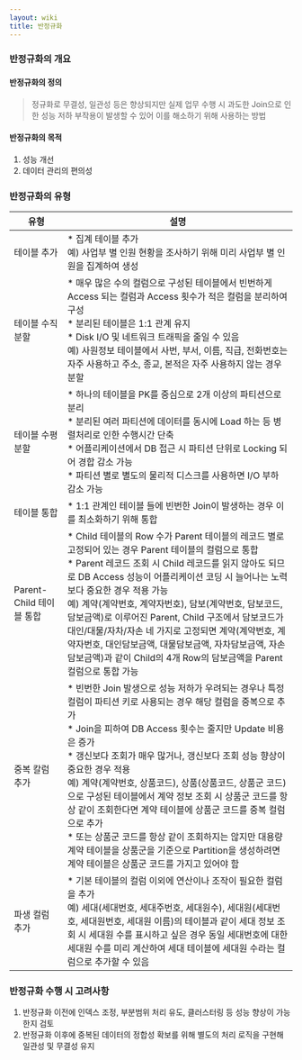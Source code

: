 ```yaml
---
layout: wiki
title: 반정규화
---
```


### 반정규화의 개요
#### 반정규화의 정의
> 정규화로 무결성, 일관성 등은 향상되지만 실제 업무 수행 시 과도한 Join으로 인한 성능 저하 부작용이 발생할 수 있어 이를 해소하기 위해 사용하는 방법

#### 반정규화의 목적
1. 성능 개선
1. 데이터 관리의 편의성

### 반정규화의 유형

|유형|설명|
|---|---|
|테이블 추가|* 집계 테이블 추가<br>예) 사업부 별 인원 현황을 조사하기 위해 미리 사업부 별 인원을 집계하여 생성 |
|테이블 수직분할	|* 매우 많은 수의 컬럼으로 구성된 테이블에서 빈번하게 Access 되는 컬럼과 Access 횟수가 적은 컬럼을 분리하여 구성<br>* 분리된 테이블은 1:1 관계 유지<br>* Disk I/O 및 네트워크 트래픽을 줄일 수 있음<br>예) 사원정보 테이블에서 사번, 부서, 이름, 직급, 전화번호는 자주 사용하고 주소, 종교, 본적은 자주 사용하지 않는 경우 분할 |
|테이블 수평분할	|* 하나의 테이블을 PK를 중심으로 2개 이상의 파티션으로 분리<br>* 분리된 여러 파티션에 데이터를 동시에 Load 하는 등 병렬처리로 인한 수행시간 단축<br>* 어플리케이션에서 DB 접근 시 파티션 단위로 Locking 되어 경합 감소 가능<br>* 파티션 별로 별도의 물리적 디스크를 사용하면 I/O 부하 감소 가능 |
|테이블 통합|* 1:1 관계인 테이블 들에 빈번한 Join이 발생하는 경우 이를 최소화하기 위해 통합 |
|Parent-Child 테이블 통합|* Child 테이블의 Row 수가 Parent 테이블의 레코드 별로 고정되어 있는 경우 Parent 테이블의 컬럼으로 통합<br>* Parent 레코드 조회 시 Child 레코드를 읽지 않아도 되므로 DB Access 성능이 어플리케이션 코딩 시 늘어나는 노력보다 중요한 경우 적용 가능<br>예) 계약(계약번호, 계약자번호), 담보(계약번호, 담보코드, 담보금액)로 이루어진 Parent, Child 구조에서 담보코드가 대인/대물/자차/자손 네 가지로 고정되면 계약(계약번호, 계약자번호, 대인담보금액, 대물담보금액, 자차담보금액, 자손담보금액)과 같이 Child의 4개 Row의 담보금액을 Parent 컬럼으로 통합 가능 |
|중복 칼럼 추가|* 빈번한 Join 발생으로 성능 저하가 우려되는 경우나 특정 컬럼이 파티션 키로 사용되는 경우 해당 컬럼을 중복으로 추가<br>* Join을 피하여 DB Access 횟수는 줄지만 Update 비용은 증가<br>* 갱신보다 조회가 매우 많거나, 갱신보다 조회 성능 향상이 중요한 경우 적용<br>예) 계약(계약번호, 상품코드), 상품(상품코드, 상품군 코드)으로 구성된 테이블에서 계약 정보 조회 시 상품군 코드를 항상 같이 조회한다면 계약 테이블에 상품군 코드를 중복 컬럼으로 추가<br>* 또는 상품군 코드를 항상 같이 조회하지는 않지만 대용량 계약 테이블을 상품군을 기준으로 Partition을 생성하려면 계약 테이블은 상품군 코드를 가지고 있어야 함 |
|파생 컬럼 추가|* 기본 테이블의 컬럼 이외에 연산이나 조작이 필요한 컬럼을 추가<br>예) 세대(세대번호, 세대주번호, 세대원수), 세대원(세대번호, 세대원번호, 세대원 이름)의 테이블과 같이 세대 정보 조회 시 세대원 수를 표시하고 싶은 경우 동일 세대번호에 대한 세대원 수를 미리 계산하여 세대 테이블에 세대원 수라는 컬럼으로 추가할 수 있음 |

### 반정규화 수행 시 고려사항
1. 반정규화 이전에 인덱스 조정, 부분범위 처리 유도, 클러스터링 등 성능 향상이 가능한지 검토
1. 반정규화 이후에 중복된 데이터의 정합성 확보를 위해 별도의 처리 로직을 구현해 일관성 및 무결성 유지
